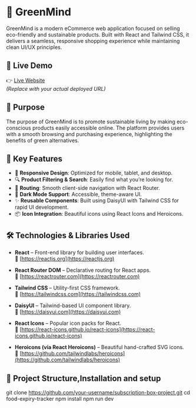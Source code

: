 # 🌿 GreenMind

GreenMind is a modern eCommerce web application focused on selling eco-friendly and sustainable products. Built with React and Tailwind CSS, it delivers a seamless, responsive shopping experience while maintaining clean UI/UX principles.

## 🔗 Live Demo

👉 [Live Website](https://your-deployment-url.com)  
*(Replace with your actual deployed URL)*

## 🎯 Purpose

The purpose of GreenMind is to promote sustainable living by making eco-conscious products easily accessible online. The platform provides users with a smooth browsing and purchasing experience, highlighting the benefits of green alternatives.

## 🚀 Key Features

- 🛒 **Responsive Design**: Optimized for mobile, tablet, and desktop.
- 🔍 **Product Filtering & Search**: Easily find what you’re looking for.
- 🧭 **Routing**: Smooth client-side navigation with React Router.
- 🌙 **Dark Mode Support**: Accessible, theme-aware UI.
- ✨ **Reusable Components**: Built using DaisyUI with Tailwind CSS for rapid UI development.
- 📦 **Icon Integration**: Beautiful icons using React Icons and Heroicons.

## 🛠️ Technologies & Libraries Used

- **React** – Front-end library for building user interfaces.  
  🔗 [https://reactjs.org](https://reactjs.org)

- **React Router DOM** – Declarative routing for React apps.  
  🔗 [https://reactrouter.com](https://reactrouter.com)

- **Tailwind CSS** – Utility-first CSS framework.  
  🔗 [https://tailwindcss.com](https://tailwindcss.com)

- **DaisyUI** – Tailwind-based UI component library.  
  🔗 [https://daisyui.com](https://daisyui.com)

- **React Icons** – Popular icon packs for React.  
  🔗 [https://react-icons.github.io/react-icons](https://react-icons.github.io/react-icons)

- **Heroicons (via React Heroicons)** – Beautiful hand-crafted SVG icons.  
  🔗 [https://github.com/tailwindlabs/heroicons](https://github.com/tailwindlabs/heroicons)

## 📁 Project Structure,Installation and setup
git clone https://github.com/your-username/subscription-box-project.git
cd food-expiry-tracker
npm install
npm run dev


